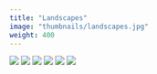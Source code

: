 ```yaml
---
title: "Landscapes"
image: "thumbnails/landscapes.jpg"
weight: 400
---
```


![](landscapes/gardeninsp.png)
![](landscapes/lighthouse_autumn.png)
![](landscapes/lighthouse_winter.png)
![](landscapes/raincat.jpg)
![](landscapes/raintree.jpg)
![](landscapes/teethtree.jpg)